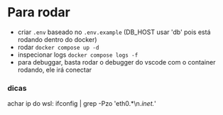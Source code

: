 
# Para rodar

- criar `.env` baseado no `.env.example` (DB_HOST usar 'db' pois está rodando dentro do docker)
- rodar `docker compose up -d`
- inspecionar logs `docker compose logs -f`
- para debuggar, basta rodar o debugger do vscode com o container rodando, ele irá conectar


### dicas
achar ip do wsl: ifconfig | grep -Pzo 'eth0.*\n.*inet.*'
